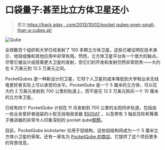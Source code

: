 # 口袋量子:甚至比立方体卫星还小

> 原文:[https://hack aday . com/2013/10/02/pocket qubes-even-small-than-a-cubes at/](https://hackaday.com/2013/10/02/pocketqubes-even-smaller-than-a-cubesat/)

![Qube](../Images/d55540ce80cc75e61baa50a56c617963.png)

全球数百个组织和大学已经发射了 100 多颗立方体卫星。这些已被证明在技术演示、地球成像和其他应用中非常有用。然而，立方体卫星平台有一个很大的缺点。尽管它被设计成搭乘更大卫星的发射，但它们的开发和发射仍然非常昂贵——大约在 6 万美元到 12.5 万美元之间。

PocketQubes 是一种新设计的卫星，它将个人卫星的成本降低到大学和业余无线电爱好者实际上可以承受的水平。PocketQube 是一个 5 厘米的立方体，可以花大约 2 万美元发射到 700 公里的轨道上，而不是花 12.5 万美元购买一个 10 厘米的立方体卫星。

已经有四个 PocketQube 计划在 11 月发射到 700 公里的太阳同步轨道，包括由一些业余爱好者组装的小型无线电收发器 [$50SAT](http://www.50dollarsat.info/) ，以及带有 3 轴反应轮和等离子推进器的非常令人印象深刻的 pocket qube[鹪鹩](https://www.youtube.com/watch?v=ilXOZ1A3g5M)。

目前，PocketQube kickstarter 仅用于铝结构，这些铝结构将成为一个 5 厘米立方体小卫星的骨架。还有一家名为 [PocketQube 的商店](http://www.pocketqubeshop.com/)，它提供了这个项目更多的背景信息。